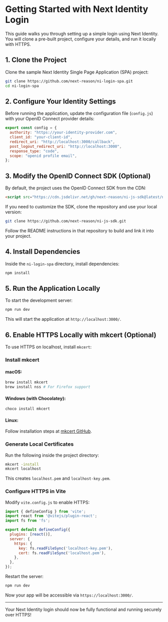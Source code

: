 # Getting Started with Next Identity Login

This guide walks you through setting up a simple login using Next Identity. You will clone a pre-built project, configure your details, and run it locally with HTTPS.

## 1. Clone the Project
Clone the sample Next Identity Single Page Application (SPA) project:
```sh
git clone https://github.com/next-reason/ni-login-spa.git
cd ni-login-spa
```

## 2. Configure Your Identity Settings
Before running the application, update the configuration file (`config.js`) with your OpenID Connect provider details:
```javascript
export const config = {
  authority: "https://your-identity-provider.com",
  client_id: "your-client-id",
  redirect_uri: "http://localhost:3000/callback",
  post_logout_redirect_uri: "http://localhost:3000",
  response_type: "code",
  scope: "openid profile email",
};
```

## 3. Modify the OpenID Connect SDK (Optional)
By default, the project uses the OpenID Connect SDK from the CDN:
```html
<script src="https://cdn.jsdelivr.net/gh/next-reason/ni-js-sdk@latest/next-identity-client.js"></script>
```

If you need to customize the SDK, clone the repository and use your local version:
```sh
git clone https://github.com/next-reason/ni-js-sdk.git
```
Follow the README instructions in that repository to build and link it into your project.

## 4. Install Dependencies
Inside the `ni-login-spa` directory, install dependencies:
```sh
npm install
```

## 5. Run the Application Locally
To start the development server:
```sh
npm run dev
```
This will start the application at `http://localhost:3000/`.

## 6. Enable HTTPS Locally with mkcert (Optional)
To use HTTPS on localhost, install `mkcert`:

### Install mkcert
#### macOS:
```sh
brew install mkcert
brew install nss # For Firefox support
```

#### Windows (with Chocolatey):
```sh
choco install mkcert
```

#### Linux:
Follow installation steps at [mkcert GitHub](https://github.com/FiloSottile/mkcert).

### Generate Local Certificates
Run the following inside the project directory:
```sh
mkcert -install
mkcert localhost
```
This creates `localhost.pem` and `localhost-key.pem`.

### Configure HTTPS in Vite
Modify `vite.config.js` to enable HTTPS:
```javascript
import { defineConfig } from 'vite';
import react from '@vitejs/plugin-react';
import fs from 'fs';

export default defineConfig({
  plugins: [react()],
  server: {
    https: {
      key: fs.readFileSync('localhost-key.pem'),
      cert: fs.readFileSync('localhost.pem'),
    },
  },
});
```
Restart the server:
```sh
npm run dev
```
Now your app will be accessible via `https://localhost:3000/`.

---
Your Next Identity login should now be fully functional and running securely over HTTPS!


